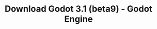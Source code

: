 ---
# Generated by /tools/generators/src/download_archive_generator !!! do not edit by hand !!!
title: 'Download Godot 3.1 (beta9) - Godot Engine'
type: 'download/archive'
name: '3.1'
flavor: 'beta9'
release_date: '2019-02-28T03:00:00-00:00'
release_notes: 'article/dev-snapshot-godot-3-1-beta-9/'
primaryPlatforms:
  - 'android.apk'
  - 'macos.universal'
  - 'windows.64'
  - 'linux_server.headless.64'
  - 'web'
  - 'templates'
links:
  android.apk:
    name: 'android.apk'
    title: 'Android'
    caption: 'Universal APK (ARM64 + ARMv7 + x86_64 + x86)'
    tags:
      - 'APK download'
      - 'ARM64/v7'
      - 'x86 (64 & 32 bit)'
    hosts:
      github_builds:
        regular: 'https://github.com/godotengine/godot-builds/releases/download/3.1-beta9/Godot_v3.1-beta9_android_editor.apk'
        mono: '#'
      github:
        regular: 'https://github.com/godotengine/godot/releases/download/3.1-beta9/Godot_v3.1-beta9_android_editor.apk'
        mono: '#'
  macos.universal:
    name: 'macos.universal'
    title: 'macOS'
    caption: 'Universal (x86_64 + Apple Silicon)'
    tags:
      - 'Intel/Apple Silicon'
      - '64 bit'
    hosts:
      github_builds:
        regular: 'https://github.com/godotengine/godot-builds/releases/download/3.1-beta9/Godot_v3.1-beta9_osx.universal.zip'
        mono: 'https://github.com/godotengine/godot-builds/releases/download/3.1-beta9/Godot_v3.1-beta9_mono_osx.universal.zip'
      github:
        regular: 'https://github.com/godotengine/godot/releases/download/3.1-beta9/Godot_v3.1-beta9_osx.universal.zip'
        mono: 'https://github.com/godotengine/godot/releases/download/3.1-beta9/Godot_v3.1-beta9_mono_osx.universal.zip'
  windows.64:
    name: 'windows.64'
    title: 'Windows'
    caption: 'Standard (x86_64)'
    tags:
      - '64 bit'
    hosts:
      github_builds:
        regular: 'https://github.com/godotengine/godot-builds/releases/download/3.1-beta9/Godot_v3.1-beta9_win64.exe.zip'
        mono: 'https://github.com/godotengine/godot-builds/releases/download/3.1-beta9/Godot_v3.1-beta9_mono_win64.zip'
      github:
        regular: 'https://github.com/godotengine/godot/releases/download/3.1-beta9/Godot_v3.1-beta9_win64.exe.zip'
        mono: 'https://github.com/godotengine/godot/releases/download/3.1-beta9/Godot_v3.1-beta9_mono_win64.zip'
  linux_server.headless.64:
    name: 'linux_server.headless.64'
    title: 'Linux Server'
    caption: 'Headless (x86_64)'
    tags:
      - '64 bit'
      - 'Headless'
    hosts:
      github_builds:
        regular: 'https://github.com/godotengine/godot-builds/releases/download/3.1-beta9/Godot_v3.1-beta9_linux_headless.64.zip'
        mono: 'https://github.com/godotengine/godot-builds/releases/download/3.1-beta9/Godot_v3.1-beta9_mono_linux_headless_64.zip'
      github:
        regular: 'https://github.com/godotengine/godot/releases/download/3.1-beta9/Godot_v3.1-beta9_linux_headless.64.zip'
        mono: 'https://github.com/godotengine/godot/releases/download/3.1-beta9/Godot_v3.1-beta9_mono_linux_headless_64.zip'
  web:
    name: 'web'
    title: 'Web editor'
    caption: ''
    tags:
      - 'Self-hosted'
      - 'Cross-platform'
    hosts:
      github_builds:
        regular: 'https://github.com/godotengine/godot-builds/releases/download/3.1-beta9/Godot_v3.1-beta9_web_editor.zip'
        mono: '#'
      github:
        regular: 'https://github.com/godotengine/godot/releases/download/3.1-beta9/Godot_v3.1-beta9_web_editor.zip'
        mono: '#'
  linux.64:
    name: 'linux.64'
    title: 'Linux'
    caption: 'Standard (x86_64)'
    tags:
      - '64 bit'
    hosts:
      github_builds:
        regular: 'https://github.com/godotengine/godot-builds/releases/download/3.1-beta9/Godot_v3.1-beta9_x11.64.zip'
        mono: 'https://github.com/godotengine/godot-builds/releases/download/3.1-beta9/Godot_v3.1-beta9_mono_x11_64.zip'
      github:
        regular: 'https://github.com/godotengine/godot/releases/download/3.1-beta9/Godot_v3.1-beta9_x11.64.zip'
        mono: 'https://github.com/godotengine/godot/releases/download/3.1-beta9/Godot_v3.1-beta9_mono_x11_64.zip'
  linux.32:
    name: 'linux.32'
    title: 'Linux'
    caption: 'Standard (x86)'
    tags:
      - '32 bit'
    hosts:
      github_builds:
        regular: 'https://github.com/godotengine/godot-builds/releases/download/3.1-beta9/Godot_v3.1-beta9_x11.32.zip'
        mono: 'https://github.com/godotengine/godot-builds/releases/download/3.1-beta9/Godot_v3.1-beta9_mono_x11_32.zip'
      github:
        regular: 'https://github.com/godotengine/godot/releases/download/3.1-beta9/Godot_v3.1-beta9_x11.32.zip'
        mono: 'https://github.com/godotengine/godot/releases/download/3.1-beta9/Godot_v3.1-beta9_mono_x11_32.zip'
  windows.32:
    name: 'windows.32'
    title: 'Windows'
    caption: 'Standard (x86)'
    tags:
      - '32 bit'
    hosts:
      github_builds:
        regular: 'https://github.com/godotengine/godot-builds/releases/download/3.1-beta9/Godot_v3.1-beta9_win32.exe.zip'
        mono: 'https://github.com/godotengine/godot-builds/releases/download/3.1-beta9/Godot_v3.1-beta9_mono_win32.zip'
      github:
        regular: 'https://github.com/godotengine/godot/releases/download/3.1-beta9/Godot_v3.1-beta9_win32.exe.zip'
        mono: 'https://github.com/godotengine/godot/releases/download/3.1-beta9/Godot_v3.1-beta9_mono_win32.zip'
  linux_server.64:
    name: 'linux_server.64'
    title: 'Linux Server'
    caption: 'Standard (x86_64)'
    tags:
      - '64 bit'
    hosts:
      github_builds:
        regular: 'https://github.com/godotengine/godot-builds/releases/download/3.1-beta9/Godot_v3.1-beta9_linux_server.64.zip'
        mono: 'https://github.com/godotengine/godot-builds/releases/download/3.1-beta9/Godot_v3.1-beta9_mono_linux_server_64.zip'
      github:
        regular: 'https://github.com/godotengine/godot/releases/download/3.1-beta9/Godot_v3.1-beta9_linux_server.64.zip'
        mono: 'https://github.com/godotengine/godot/releases/download/3.1-beta9/Godot_v3.1-beta9_mono_linux_server_64.zip'
  aar_library:
    name: 'aar_library'
    title: 'AAR library'
    caption: ''
    tags:
      - 'Android plugins'
      - 'Java'
      - 'Kotlin'
    hosts:
      github_builds:
        regular: 'https://github.com/godotengine/godot-builds/releases/download/3.1-beta9/godot-lib.3.1.beta9.release.aar'
        mono: 'https://github.com/godotengine/godot-builds/releases/download/3.1-beta9/godot-lib.3.1.beta9.mono.release.aar'
      github:
        regular: 'https://github.com/godotengine/godot/releases/download/3.1-beta9/godot-lib.3.1.beta9.release.aar'
        mono: 'https://github.com/godotengine/godot/releases/download/3.1-beta9/godot-lib.3.1.beta9.mono.release.aar'
  templates:
    name: 'templates'
    title: 'Export templates'
    caption: ''
    tags:
      - 'Used to export your games to all supported platforms'
    hosts:
      github_builds:
        regular: 'https://github.com/godotengine/godot-builds/releases/download/3.1-beta9/Godot_v3.1-beta9_export_templates.tpz'
        mono: 'https://github.com/godotengine/godot-builds/releases/download/3.1-beta9/Godot_v3.1-beta9_mono_export_templates.tpz'
      github:
        regular: 'https://github.com/godotengine/godot/releases/download/3.1-beta9/Godot_v3.1-beta9_export_templates.tpz'
        mono: 'https://github.com/godotengine/godot/releases/download/3.1-beta9/Godot_v3.1-beta9_mono_export_templates.tpz'
---